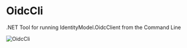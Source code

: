 # OidcCli
.NET Tool for running IdentityModel.OidcClient from the Command Line

![OidcCli](https://user-images.githubusercontent.com/1454075/67259787-fc33c100-f497-11e9-8465-87590c5b78da.gif)
